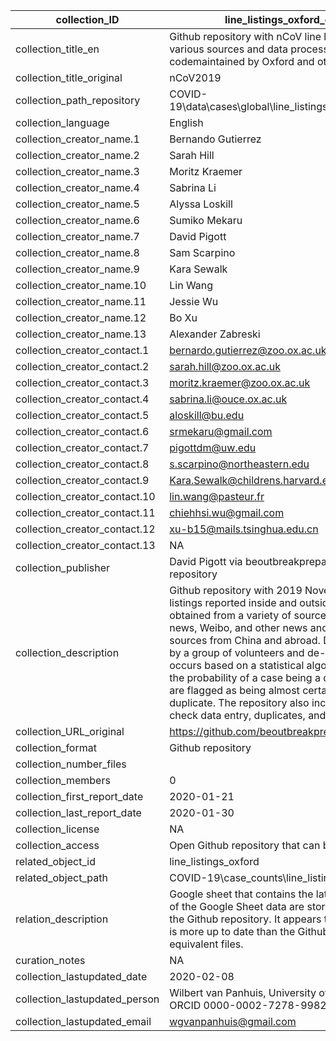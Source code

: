 |collection_ID|line_listings_oxford_github|
|---|---|
|collection_title_en|Github repository with nCoV line listings from various sources and data processing codemaintained by Oxford and others |
|collection_title_original|nCoV2019|
|collection_path_repository|COVID-19\data\cases\global\line_listings_oxford_github|
|collection_language|English|
|collection_creator_name.1|Bernando Gutierrez|
|collection_creator_name.2|Sarah Hill|
|collection_creator_name.3|Moritz Kraemer|
|collection_creator_name.4|Sabrina Li|
|collection_creator_name.5|Alyssa Loskill|
|collection_creator_name.6|Sumiko Mekaru|
|collection_creator_name.7|David Pigott|
|collection_creator_name.8|Sam Scarpino|
|collection_creator_name.9|Kara Sewalk|
|collection_creator_name.10|Lin Wang|
|collection_creator_name.11|Jessie Wu|
|collection_creator_name.12|Bo Xu|
|collection_creator_name.13|Alexander Zabreski|
|collection_creator_contact.1|bernardo.gutierrez@zoo.ox.ac.uk|
|collection_creator_contact.2|sarah.hill@zoo.ox.ac.uk|
|collection_creator_contact.3|moritz.kraemer@zoo.ox.ac.uk|
|collection_creator_contact.4|sabrina.li@ouce.ox.ac.uk|
|collection_creator_contact.5|aloskill@bu.edu|
|collection_creator_contact.6|srmekaru@gmail.com|
|collection_creator_contact.7|pigottdm@uw.edu|
|collection_creator_contact.8|s.scarpino@northeastern.edu|
|collection_creator_contact.9|Kara.Sewalk@childrens.harvard.edu|
|collection_creator_contact.10|lin.wang@pasteur.fr|
|collection_creator_contact.11|chiehhsi.wu@gmail.com|
|collection_creator_contact.12|xu-b15@mails.tsinghua.edu.cn|
|collection_creator_contact.13|NA|
|collection_publisher|David Pigott via beoutbreakprepared Github repository|
|collection_description|Github repository with 2019 Novel Coronavirus line listings reported inside and outside Hubai province obtained from a variety of sources including BNO news, Weibo, and other news and governmental sources from China and abroad. Data are entered by a group of volunteers and de-duplication occurs based on a statistical algorithm that checks the probability of a case being a duplicate. Cases are flagged as being almost certainly not a duplicate. The repository also includes R-code to check data entry, duplicates, and geocoding. |
|collection_URL_original|https://github.com/beoutbreakprepared/nCoV2019|
|collection_format|Github repository|
|collection_number_files|<list names of files in the collection>|
|collection_members|0|
|collection_first_report_date|2020-01-21|
|collection_last_report_date|2020-01-30|
|collection_license|NA|
|collection_access|Open Github repository that can be downloaded|
|related_object_id|line_listings_oxford|
|related_object_path|COVID-19\case_counts\line_listings_oxford|
|relation_description|Google sheet that contains the latest data. Versions of the Google Sheet data are stored as csv files in the Github repository. It appears the Google Sheet is more up to date than the Github repository csv equivalent files. |
|curation_notes|NA|
|collection_lastupdated_date|2020-02-08|
|collection_lastupdated_person|Wilbert van Panhuis, University of Pittsburgh, ORCID 0000-0002-7278-9982|
|collection_lastupdated_email|wgvanpanhuis@gmail.com|

